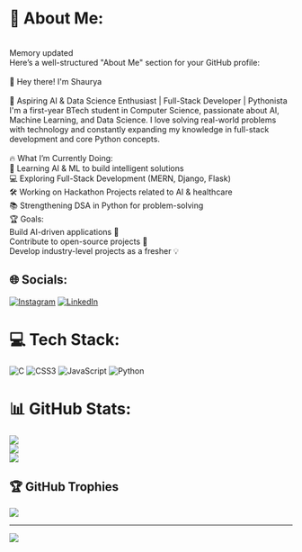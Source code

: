 # 💫 About Me:
<br>Memory updated<br>Here’s a well-structured "About Me" section for your GitHub profile:<br><br>👋 Hey there! I'm Shaurya<br><br>🚀 Aspiring AI & Data Science Enthusiast | Full-Stack Developer | Pythonista<br>I'm a first-year BTech student in Computer Science, passionate about AI, Machine Learning, and Data Science. I love solving real-world problems with technology and constantly expanding my knowledge in full-stack development and core Python concepts.<br><br>🔥 What I’m Currently Doing:<br>🌱 Learning AI & ML to build intelligent solutions<br>💻 Exploring Full-Stack Development (MERN, Django, Flask)<br>🛠 Working on Hackathon Projects related to AI & healthcare<br>📚 Strengthening DSA in Python for problem-solving<br>🏆 Goals:<br>Build AI-driven applications 🧠<br>Contribute to open-source projects 🤝<br>Develop industry-level projects as a fresher 💡


## 🌐 Socials:
[![Instagram](https://img.shields.io/badge/Instagram-%23E4405F.svg?logo=Instagram&logoColor=white)](https://instagram.com/shauryaa_5252) [![LinkedIn](https://img.shields.io/badge/LinkedIn-%230077B5.svg?logo=linkedin&logoColor=white)](https://linkedin.com/in/shaurya) 

# 💻 Tech Stack:
![C](https://img.shields.io/badge/c-%2300599C.svg?style=plastic&logo=c&logoColor=white) ![CSS3](https://img.shields.io/badge/css3-%231572B6.svg?style=plastic&logo=css3&logoColor=white) ![JavaScript](https://img.shields.io/badge/javascript-%23323330.svg?style=plastic&logo=javascript&logoColor=%23F7DF1E) ![Python](https://img.shields.io/badge/python-3670A0?style=plastic&logo=python&logoColor=ffdd54)
# 📊 GitHub Stats:
![](https://github-readme-stats.vercel.app/api?username=Shaurya2-ops&theme=blue-green&hide_border=false&include_all_commits=false&count_private=false)<br/>
![](https://github-readme-streak-stats.herokuapp.com/?user=Shaurya2-ops&theme=blue-green&hide_border=false)<br/>
![](https://github-readme-stats.vercel.app/api/top-langs/?username=Shaurya2-ops&theme=blue-green&hide_border=false&include_all_commits=false&count_private=false&layout=compact)

## 🏆 GitHub Trophies
![](https://github-profile-trophy.vercel.app/?username=Shaurya2-ops&theme=radical&no-frame=false&no-bg=true&margin-w=4)

---
[![](https://visitcount.itsvg.in/api?id=Shaurya2-ops&icon=0&color=0)](https://visitcount.itsvg.in)

<!-- Proudly created with GPRM ( https://gprm.itsvg.in ) -->

